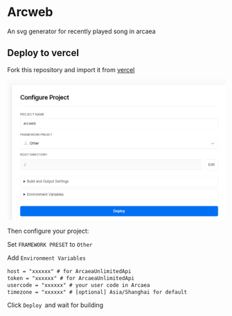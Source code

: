 # **Arcweb**

An svg generator for recently played song in arcaea


## Deploy to vercel


Fork this repository and import it from [vercel](https://vercel.com/)

![img](guide/ConfigureProject.png)

Then configure your project:

Set `FRAMEWORK PRESET` to `Other`

Add `Environment Variables`

```
host = "xxxxxx" # for ArcaeaUnlimitedApi
token = "xxxxxx" # for ArcaeaUnlimitedApi
usercode = "xxxxxx" # your user code in Arcaea
timezone = "xxxxxx" # [optional] Asia/Shanghai for default
```

Click `Deploy `and wait for building

